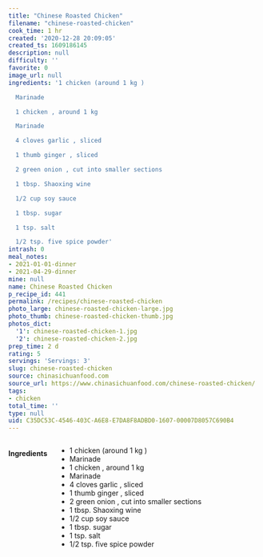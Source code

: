 ```yaml
---
title: "Chinese Roasted Chicken"
filename: "chinese-roasted-chicken"
cook_time: 1 hr
created: '2020-12-28 20:09:05'
created_ts: 1609186145
description: null
difficulty: ''
favorite: 0
image_url: null
ingredients: '1 chicken (around 1 kg )

  Marinade

  1 chicken , around 1 kg

  Marinade

  4 cloves garlic , sliced

  1 thumb ginger , sliced

  2 green onion , cut into smaller sections

  1 tbsp. Shaoxing wine

  1/2 cup soy sauce

  1 tbsp. sugar

  1 tsp. salt

  1/2 tsp. five spice powder'
intrash: 0
meal_notes:
- 2021-01-01-dinner
- 2021-04-29-dinner
mine: null
name: Chinese Roasted Chicken
p_recipe_id: 441
permalink: /recipes/chinese-roasted-chicken
photo_large: chinese-roasted-chicken-large.jpg
photo_thumb: chinese-roasted-chicken-thumb.jpg
photos_dict:
  '1': chinese-roasted-chicken-1.jpg
  '2': chinese-roasted-chicken-2.jpg
prep_time: 2 d
rating: 5
servings: 'Servings: 3'
slug: chinese-roasted-chicken
source: chinasichuanfood.com
source_url: https://www.chinasichuanfood.com/chinese-roasted-chicken/
tags:
- chicken
total_time: ''
type: null
uid: C35DC53C-4546-403C-A6E8-E7DA8F8ADBD0-1607-00007D8057C690B4
---
```

<div class="large-8 medium-7 columns" id="writeup">	</div><!-- #writeup -->
</div><!-- #row-one -->
<div class="row" id="row-two">	<div class="medium-4 small-5 columns" id="ingredients"><h4>Ingredients</h4><div class="box box-ingredients content"><ul>
<li>1 chicken (around 1 kg )</li>
<li>Marinade</li>
<li>1 chicken , around 1 kg</li>
<li>Marinade</li>
<li>4 cloves garlic , sliced</li>
<li>1 thumb ginger , sliced</li>
<li>2 green onion , cut into smaller sections</li>
<li>1 tbsp. Shaoxing wine</li>
<li>1/2 cup soy sauce</li>
<li>1 tbsp. sugar</li>
<li>1 tsp. salt</li>
<li>1/2 tsp. five spice powder</li>
</ul>
</div>	</div>	<div class="medium-6 small-7 columns" id="directions">	</div>